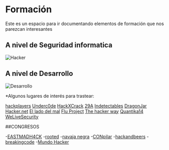 # Formación

Este es un espacio para ir documentando elementos de formación que nos parezcan interesantes

## A nivel de Seguridad informatica 

![Hacker](http://www.abc.es/media/tecnologia/2016/03/10/hacker-error-ortografia_xoptimizadax--620x349.jpg)

## A nivel de Desarrollo

![Desarrollo](https://img.wonderhowto.com/img/50/81/63545703386404/0/advice-from-real-hacker-protect-yourself-from-being-hacked.1280x600.jpg)

*Algunos lugares de interés para trastear:

[hackplayers](http://www.hackplayers.com/)
[Underc0de](https://underc0de.org/)
[HackXCrack](https://www.hackxcrack.net/)
[29A](https://hackstory.net/29A)
[Indetectables](https://www.indetectables.net/)
[DragonJar](https://www.dragonjar.org/)
[Hacker.net](xxxx)
[El lado del mal](http://www.elladodelmal.com/)
[Flu Project](http://www.flu-project.com/)
[The hacker way](https://thehackerway.com/)
[Quantika14](http://quantika14.com/)
[WeLiveSecurity](https://www.welivesecurity.com/la-es/)

##CONGRESOS

-[EASTMADH4CK](http://eastmadhack.org/)
-[rooted](http://www.rootedcon.es/)
-[navaja negra](https://www.navajanegra.com/)
-[CONpilar](http://conpilar.es/)
-[hackandbeers](http://hackandbeers.es/)
-[breakingcode](https://breakingcode.wordpress.com/)
-[Mundo Hacker](http://www.mundohackerday.com/)

